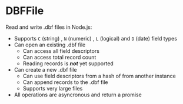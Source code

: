 DBFFile
=======

Read and write .dbf files in Node.js:

- Supports `C` (string) , `N` (numeric) , `L` (logical) and `D` (date) field types
- Can open an existing .dbf file
  - Can access all field descriptors
  - Can access total record count
  - Reading records is ***not*** yet supported
- Can create a new .dbf file
  - Can use field descriptors from a hash of from another instance
  - Can append records to the .dbf file
  - Supports very large files
- All operations are asyncronous and return a promise
